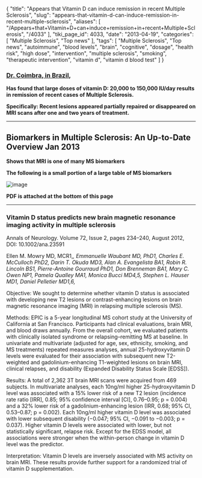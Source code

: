 {
    "title": "Appears that Vitamin D can induce remission in recent Multiple Sclerosis",
    "slug": "appears-that-vitamin-d-can-induce-remission-in-recent-multiple-sclerosis",
    "aliases": [
        "/Appears+that+Vitamin+D+can+induce+remission+in+recent+Multiple+Sclerosis",
        "/4033"
    ],
    "tiki_page_id": 4033,
    "date": "2013-04-19",
    "categories": [
        "Multiple Sclerosis",
        "Top news"
    ],
    "tags": [
        "Multiple Sclerosis",
        "Top news",
        "autoimmune",
        "blood levels",
        "brain",
        "cognitive",
        "dosage",
        "health risk",
        "high dose",
        "intervention",
        "multiple sclerosis",
        "smoking",
        "therapeutic intervention",
        "vitamin d",
        "vitamin d blood test"
    ]
}


### [Dr. Coimbra, in Brazil](/tags/dr-coimbra-in-brazil.html),

 **Has found that large doses of vitamin D: 20,000 to 150,000 IU/day results in remission of recent cases of Multiple Sclerosis.** 

 **Specifically: Recent lesions appeared partially repaired or disappeared on MRI scans after one and two years of treatment.** 

---

## Biomarkers in Multiple Sclerosis: An Up-to-Date Overview Jan 2013

 **Shows that MRI is one of many MS biomarkers** 

 **The following is a small portion of a large table of MS biomarkers** 

<img src="https://d378j1rmrlek7x.cloudfront.net/attachments/jpeg/biomarkers.jpg" alt="image">

 **PDF is attached at the bottom of this page** 

---

### Vitamin D status predicts new brain magnetic resonance imaging activity in multiple sclerosis

Annals of Neurology. Volume 72, Issue 2, pages 234–240, August 2012, DOI: 10.1002/ana.23591

Ellen M. Mowry MD, MCR1,*,     Emmanuelle Waubant MD, PhD1,     Charles E. McCulloch PhD2,     Darin T. Okuda MD3,     Alan A. Evangelista BA1,     Robin R. Lincoln BS1,     Pierre-Antoine Gourraud PhD1,     Don Brenneman BA1,     Mary C. Owen NP1,     Pamela Qualley MA1,     Monica Bucci MD4,5,     Stephen L. Hauser MD1,     Daniel Pelletier MD1,6,*

Objective: We sought to determine whether vitamin D status is associated with developing new T2 lesions or contrast-enhancing lesions on brain magnetic resonance imaging (MRI) in relapsing multiple sclerosis (MS).

Methods: EPIC is a 5-year longitudinal MS cohort study at the University of California at San Francisco. Participants had clinical evaluations, brain MRI, and blood draws annually. From the overall cohort, we evaluated patients with clinically isolated syndrome or relapsing–remitting MS at baseline. In univariate and multivariate (adjusted for age, sex, ethnicity, smoking, and MS treatments) repeated measures analyses, annual 25-hydroxyvitamin D levels were evaluated for their association with subsequent new T2-weighted and gadolinium-enhancing T1-weighted lesions on brain MRI, clinical relapses, and disability (Expanded Disability Status Scale <span>[EDSS]</span>).

Results: A total of 2,362 3T brain MRI scans were acquired from 469 subjects. In multivariate analyses, each 10ng/ml higher 25-hydroxyvitamin D level was associated with a 15% lower risk of a new T2 lesion (incidence rate ratio <span>[IRR]</span>, 0.85; 95% confidence interval <span>[CI]</span>, 0.76–0.95; p = 0.004) and a 32% lower risk of a gadolinium-enhancing lesion (IRR, 0.68; 95% CI, 0.53–0.87; p = 0.002). Each 10ng/ml higher vitamin D level was associated with lower subsequent disability (−0.047; 95% CI, −0.091 to −0.003; p = 0.037). Higher vitamin D levels were associated with lower, but not statistically significant, relapse risk. Except for the EDSS model, all associations were stronger when the within-person change in vitamin D level was the predictor.

Interpretation: Vitamin D levels are inversely associated with MS activity on brain MRI. These results provide further support for a randomized trial of vitamin D supplementation.
